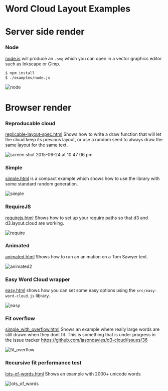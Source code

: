 # Word Cloud Layout Examples

# Server side render

### Node

[node.js](node.js) will produce an `.svg` which you can open in a vector graphics editor such as Inkscape or Gimp.

```bash
$ npm install
$ ./examples/node.js
```

![node](https://cloud.githubusercontent.com/assets/196199/8345818/6c065434-1ac2-11e5-9d14-57071fd2c356.png)



# Browser render

### Reproducable cloud

[replicable-layout-spec.html](../test/replicable-layout-spec.html) Shows how to write a draw function that will let the cloud keep its previous layout, or use a random seed to always draw the same layout for the same text.

![screen shot 2015-06-24 at 10 47 06 pm](https://cloud.githubusercontent.com/assets/196199/8345871/fa558570-1ac2-11e5-912a-873102fdc815.png)


### Simple

[simple.html](simple.html) is a compact example which shows how to use the library with some standard random generation.

![simple](https://cloud.githubusercontent.com/assets/196199/8345811/62837982-1ac2-11e5-9384-98f3db08f667.png)


### RequireJS

[requirejs.html](requirejs.html) Shows how to set up your require paths so that d3 and d3.layout.cloud are working.

![require](https://cloud.githubusercontent.com/assets/196199/8345813/628569b8-1ac2-11e5-8f55-e919e22575b5.png)


### Animated

[animated.html](animated.html) Shows how to run an animation on a Tom Sawyer text.

![animated2](https://cloud.githubusercontent.com/assets/196199/8345823/785f7094-1ac2-11e5-92b7-c7403fc6b7ec.png)

### Easy Word Cloud wrapper

[easy.html](easy.html) shows how you can set some easy options using the `src/easy-word-cloud.js` library.

![easy](https://cloud.githubusercontent.com/assets/196199/8345812/6283f268-1ac2-11e5-96d7-4b57758e0116.png)


### Fit overflow

[simple_with_overflow.html](simple_with_overflow.html) Shows an example where really large words are still drawn when they dont fit. This is something that is under progress in the issue tracker https://github.com/jasondavies/d3-cloud/issues/36


![fit_overflow](https://cloud.githubusercontent.com/assets/196199/8345882/2468540a-1ac3-11e5-92cd-9ad91f4c7c02.png)



### Recursive fit performance test

[lots-of-words.html](lots-of-words.html) Shows an example with 2000+ unicode words


![lots_of_words](https://user-images.githubusercontent.com/196199/32422212-023d64a2-c26d-11e7-9c71-75bd86e83500.png)
